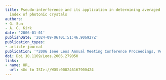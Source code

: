 ```yaml
---
title: Pseudo-interference and its application in determining averaged phase refractive
  index of photonic crystals
authors:
- G. Sun
- A. G. Kirk
date: '2006-01-01'
publishDate: '2024-09-06T01:51:46.906927Z'
publication_types:
- article-journal
publication: '*2006 Ieee Leos Annual Meeting Conference Proceedings, Vols 1 and 2*'
doi: Doi 10.1109/Leos.2006.279050
links:
- name: URL
  url: <Go to ISI>://WOS:000246167900424
---
```

